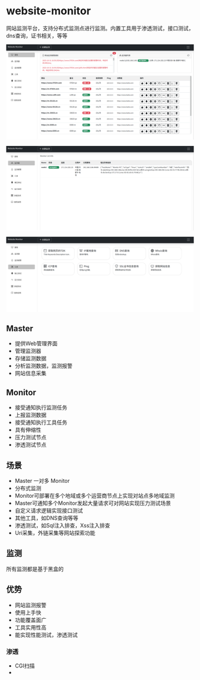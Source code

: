 # website-monitor
网站监测平台，支持分布式监测点进行监测。内置工具用于渗透测试，接口测试，dns查询，证书相关，等等

![](./_doc/_img/wm_home.png)

![](./_doc/_img/wm_m.png)

![](./_doc/_img/wm_tool.png)

## Master
- 提供Web管理界面
- 管理监测器
- 存储监测数据
- 分析监测数据，监测报警
- 网站信息采集


## Monitor
- 接受通知执行监测任务
- 上报监测数据
- 接受通知执行工具任务
- 具有伸缩性
- 压力测试节点
- 渗透测试节点


## 场景
- Master 一对多 Monitor
- 分布式监测
- Monitor可部署在多个地域或多个运营商节点上实现对站点多地域监测
- Master可通知多个Monitor发起大量请求可对网站实现压力测试场景
- 自定义请求逻辑实现接口测试
- 其他工具，如DNS查询等等
- 渗透测试，如Sql注入排查，Xss注入排查
- Uri采集，外链采集等网站探索功能


## 监测
所有监测都是基于黑盒的


## 优势
- 网站监测报警
- 使用上手快
- 功能覆盖面广
- 工具实用性高
- 能实现性能测试，渗透测试


### 渗透
- CGI扫描
- 